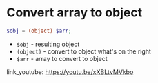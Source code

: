 # Convert array to object

```php
$obj = (object) $arr;
```

- `$obj` - resulting object
- `(object)` - convert to object what's on the right
- `$arr` - array to convert to object


link_youtube: https://youtu.be/xXBLtvMVkbo
